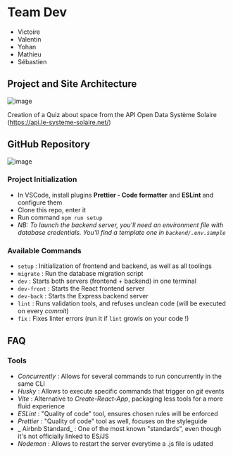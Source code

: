# Team Dev

  - Victoire 
  - Valentin
  - Yohan
  - Mathieu
  - Sébastien

## Project and Site Architecture

![image](https://user-images.githubusercontent.com/104688712/196696859-34c0d0e9-799f-4f62-8861-1062ebb1811b.png)

Creation of a Quiz about space from the API Open Data Système Solaire (https://api.le-systeme-solaire.net/)

## GitHub Repository

![image](https://user-images.githubusercontent.com/104688712/196697823-b9837e8b-a2b5-449f-95d2-088d9837f0c0.png)


### Project Initialization

- In VSCode, install plugins **Prettier - Code formatter** and **ESLint** and configure them
- Clone this repo, enter it
- Run command `npm run setup`
- _NB: To launch the backend server, you'll need an environment file with database credentials. You'll find a template one in `backend/.env.sample`_

### Available Commands

- `setup` : Initialization of frontend and backend, as well as all toolings
- `migrate` : Run the database migration script
- `dev` : Starts both servers (frontend + backend) in one terminal
- `dev-front` : Starts the React frontend server
- `dev-back` : Starts the Express backend server
- `lint` : Runs validation tools, and refuses unclean code (will be executed on every _commit_)
- `fix` : Fixes linter errors (run it if `lint` growls on your code !)

## FAQ

### Tools

- _Concurrently_ : Allows for several commands to run concurrently in the same CLI
- _Husky_ : Allows to execute specific commands that trigger on _git_ events
- _Vite_ : Alternative to _Create-React-App_, packaging less tools for a more fluid experience
- _ESLint_ : "Quality of code" tool, ensures chosen rules will be enforced
- _Prettier_ : "Quality of code" tool as well, focuses on the styleguide
- _ Airbnb Standard_ : One of the most known "standards", even though it's not officially linked to ES/JS
- _Nodemon_ : Allows to restart the server everytime a .js file is udated

